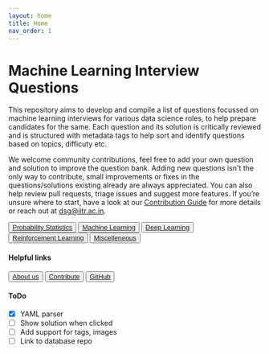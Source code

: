 ```yaml
---
layout: home
title: Home
nav_order: 1
---
```


# Machine Learning Interview Questions

This repository aims to develop and compile a list of questions focussed on machine learning interviews for various data science roles, to help prepare candidates for the same. Each question and its solution is critically reviewed and is structured with metadata tags to help sort and identify questions based on topics, difficuty etc.


We welcome community contributions, feel free to add your own question and solution to improve the question bank. Adding new questions isn't the only way to contribute, small improvements or fixes in the questions/solutions existing already are always appreciated. You can also help review pull requests, triage issues and suggest more features. If you’re unsure where to start, have a look at our [Contribution Guide](https://github.com/DevPranjal/ML-InterviewQs/blob/main/CONTRIBUTING.md) for more details or reach out at dsg@iitr.ac.in.

<button type="button" class="btn btn-light active">[Probability Statistics](probstats)</button>
<button type="button" class="btn btn-light active">[Machine Learning](ml)</button>
<button type="button" class="btn btn-light active">[Deep Learning](dl)</button>
<button type="button" class="btn btn-light active">[Reinforcement Learning](rl)</button>
<button type="button" class="btn btn-light active">[Miscelleneous](misc)</button>

#### Helpful links

<button type="button" class="btn btn-light active">[About us](about)</button>
<button type="button" class="btn btn-light active">[Contribute](contribute)</button>
<button type="button" class="btn btn-light active">[GitHub](https://github.com/dsgiitr/ML-InterviewQs)</button>

#### ToDo
- [x] YAML parser
- [ ] Show solution when clicked
- [ ] Add support for tags, images
- [ ] Link to database repo
